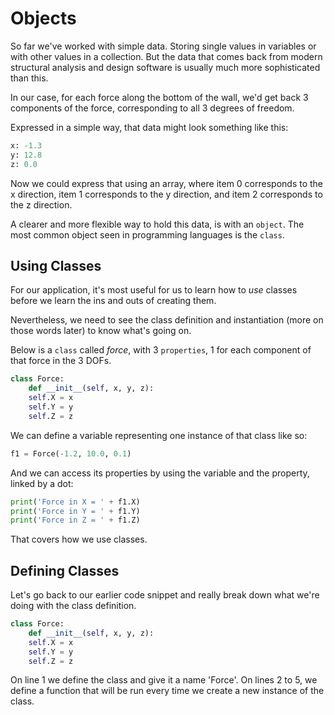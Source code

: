 # Objects

So far we've worked with simple data. Storing single values in variables or with other values in a collection.
But the data that comes back from modern structural analysis and design software is usually much more sophisticated than this.

In our case, for each force along the bottom of the wall, we'd get back 3 components of the force, corresponding to all 3 degrees of freedom.

Expressed in a simple way, that data might look something like this:
```python
x: -1.3
y: 12.8
z: 0.0
```
Now we could express that using an array, where item 0 corresponds to the x direction, item 1 corresponds to the y direction, and item 2 corresponds to the z direction.

A clearer and more flexible way to hold this data, is with an `object`. The most common object seen in programming languages is the `class`.

## Using Classes

For our application, it's most useful for us to learn how to _use_ classes before we learn the ins and outs of creating them.

Nevertheless, we need to see the class definition and instantiation (more on those words later) to know what's going on.

Below is a `class` called _force_, with 3 `properties`, 1 for each component of that force in the 3 DOFs.

```python
class Force:
    def __init__(self, x, y, z):
    self.X = x
    self.Y = y
    self.Z = z
```

We can define a variable representing one instance of that class like so:

```python
f1 = Force(-1.2, 10.0, 0.1)
```

And we can access its properties by using the variable and the property, linked by a dot:

```python
print('Force in X = ' + f1.X)
print('Force in Y = ' + f1.Y)
print('Force in Z = ' + f1.Z)
```

That covers how we use classes.

## Defining Classes

Let's go back to our earlier code snippet and really break down what we're doing with the class definition.

```python
class Force:
    def __init__(self, x, y, z):
    self.X = x
    self.Y = y
    self.Z = z
```

On line 1 we define the class and give it a name 'Force'. On lines 2 to 5, we define a function that will be run every time we create a new instance of the class.

